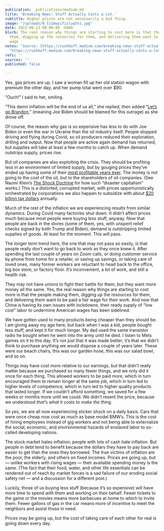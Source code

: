 ```yaml
---
publication: _publications/medium.md
title: 'Breaking News: Stuff Actually Costs a Lot.'
subtitle: Higher prices are not necessarily a bad thing.
image: "/uploads/0_fz1mwyifisluqfnz.jpg"
date: 2022-06-13 00:00:00 -0400
blurb: The real reason why things are starting to cost more is that the people making
  them, digging up the resources for them, and delivering them want to be paid a fair
  wage
notes: 'Source: [https://rushkoff.medium.com/breaking-news-stuff-actually-costs-a-lot-762743309e47](https://rushkoff.medium.com/breaking-news-stuff-actually-costs-a-lot-762743309e47
  "https://rushkoff.medium.com/breaking-news-stuff-actually-costs-a-lot-762743309e47")'
refs: ''
sources: ''
published: false

---
```

Yes, gas prices are up. I saw a woman fill up her old station wagon with premium the other day, and her pump total went over $90.

“Ouch!” I said to her, smiling.

“This damn inflation will be the end of us all,” she replied, then added “[Let’s go Brandon](https://en.wikipedia.org/wiki/Let%27s_Go_Brandon),” (meaning Joe Biden should be blamed for this outrage) as she drove off.

Of course, the reason why gas is so expensive has less to do with Joe Biden or even the war in Ukraine than the oil industry itself. People stopped driving and flying during Covid, so oil producers reduced their exploration, drilling and output. Now that people are active again demand has returned, but supplies will take at least a few months to catch up. When demand outstrips supply, prices rise.

But oil companies are also exploiting the crisis. They should be profiting less in an environment of limited supply, but by gouging prices they’ve ended up having some of their [most profitable years ever](https://www.usatoday.com/story/money/economy/2022/05/07/oil-company-record-profits-2022/9686761002/). The money is not going to the cost of the oil, but to the shareholders of oil companies. (See Naomi Klein’s [The Shock Doctrine](https://tsd.naomiklein.org/shock-doctrine.html) for how such “disaster capitalism” works.) This is a distorted, corrupted market, with prices opportunistically orchestrated by corporations we also happen to subsidize with about [$20 billion tax dollars](https://generation180.org/the-absurd-truth-about-fossil-fuel-subsidies/) annually.

Much of the rest of the inflation we are experiencing results from similar dynamics. During Covid many factories shut down. It didn’t affect prices much because most people were buying less stuff, anyway. Now that people are back in the stores (some of them, yes, with unspent relief checks signed by both Trump and Biden), demand is outstripping limited supplies of goods. At least for the moment. This will pass.

The longer term trend here, the one that may not pass so easily, is that people really don’t want to go back to work as they once knew it. After spending the last couple of years on Zoom calls, or doing customer service by phone from home for a retailer, or saving up savings, or taking care of loved ones, many former workers are reluctant to head back to the office, big box store, or factory floor. It’s inconvenient, a lot of work, and still a health risk.

They may not have unions to fight their battle for them, but they want more money all the same. Yes, the real reason why things are starting to cost more is that the people making them, digging up the resources for them, and delivering them want to be paid a fair wage for their work. And now that China is having its own issues with lockdowns, their ready supply of “low cost” labor to undermine American wages has been sidelined.

We have gotten used to many products being cheaper than they should be. I am giving away my age here, but back when I was a kid, people bought less stuff, and kept it for much longer. My dad used the same transistor radio he bought when he went into the army until he died. I listen to Mets games on it to this day. It’s not just that it was made better; it’s that we didn’t think to purchase anything we would dispose a couple of years later. These were our beach chairs, this was our garden hose, this was our salad bowl, and so on.

Things may have cost more relative to our earnings, but that didn’t really matter because we purchased so many fewer things, and we only did it once for each thing. This allowed workers to be paid more, which in turn encouraged them to remain longer at the same job, which in turn led to higher levels of competence, which in turn led to higher quality products that lasted longer. If we couldn’t afford something, we saved for a few weeks or months more until we could. We didn’t resent the price, because we understood _that’s what it costs to make the thing_.

So yes, we are all now experiencing sticker shock on a daily basis. Cars that were once cheap now cost as much as base model BMW’s. This is the cost of hiring employees instead of gig workers and not being able to externalize the social, economic, and environmental hazards of enslaved labor to so-called developing nations.

The stock market hates inflation; people with lots of cash hate inflation. But people in debt tend to benefit because the dollars they have to pay back are easier to get than the ones they borrowed. The true victims of inflation are the poor, the elderly, and others on fixed incomes. Prices are going up, but — unlike workers with rising wages — their available spending money is the same. (The fact that their food, water, and other life essentials can be rendered out of reach by market forces is a sad failure of our eroding social safety net — and a discussion for a different post.)

Luckily, those of us buying less stuff (because it’s so expensive) will have more time to spend with them and working on their behalf. Fewer tickets to the game or the movies means more barbecues at home to which to invite them. Fewer gallons of gas in the car means more of incentive to meet the neighbors and assist those in need.

Prices may be going up, but the cost of taking care of each other for real is going down every day.